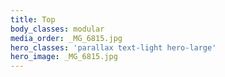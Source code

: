 ```yaml
---
title: Top
body_classes: modular
media_order: _MG_6815.jpg
hero_classes: 'parallax text-light hero-large'
hero_image: _MG_6815.jpg
---
```


